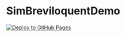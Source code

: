 # SimBreviloquentDemo

[![Deploy to GitHub Pages](https://github.com/1090MHz/SimBreviloquentDemo/actions/workflows/main.yml/badge.svg)](https://github.com/1090MHz/SimBreviloquentDemo/actions/workflows/main.yml)
